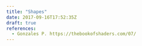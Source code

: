 ```yaml
---
title: "Shapes"
date: 2017-09-16T17:52:35Z
draft: true
references:
  - Gonzales P. https://thebookofshaders.com/07/
---
```

